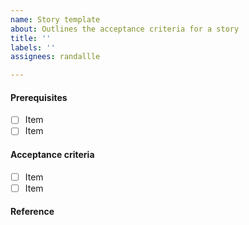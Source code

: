 ```yaml
---
name: Story template
about: Outlines the acceptance criteria for a story
title: ''
labels: ''
assignees: randallle

---
```


#### Prerequisites 

- [ ] Item
- [ ] Item

#### Acceptance criteria 

- [ ] Item
- [ ] Item

#### Reference
